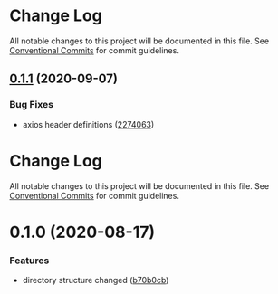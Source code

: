 # Change Log

All notable changes to this project will be documented in this file.
See [Conventional Commits](https://conventionalcommits.org) for commit guidelines.

## [0.1.1](https://github.com/Jepria/jfront-oauth/compare/@jfront/oauth-context@0.1.0...@jfront/oauth-context@0.1.1) (2020-09-07)


### Bug Fixes

* axios header definitions ([2274063](https://github.com/Jepria/jfront-oauth/commit/22740631de3eee2c3a52fe1310bc938962d9c3d2))





# Change Log

All notable changes to this project will be documented in this file. See
[Conventional Commits](https://conventionalcommits.org) for commit guidelines.

# 0.1.0 (2020-08-17)

### Features

- directory structure changed
  ([b70b0cb](https://github.com/Jepria/jfront-oauth/commit/b70b0cbb5c82ad34a3696e6498b5291221a125d1))
